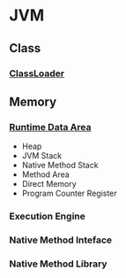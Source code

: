 # JVM



## Class

### [ClassLoader](/docs/CS/Java/JDK/JVM/ClassLoader.md)



## Memory

### [Runtime Data Area](/docs/CS/Java/JDK/JVM/Runtime%20Data%20Area.md)

- Heap
- JVM Stack
- Native Method Stack
- Method Area
- Direct Memory
- Program Counter Register



### Execution Engine

### Native Method Inteface



### Native Method Library